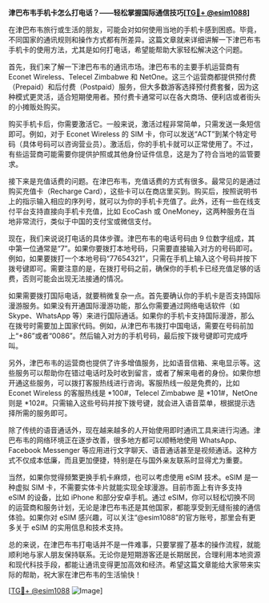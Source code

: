 **津巴布韦手机卡怎么打电话？——轻松掌握国际通信技巧[[TG💪+ @esim1088](https://t.me/s/esim1088)]**

在津巴布韦旅行或生活的朋友，可能会对如何使用当地的手机卡感到困惑。毕竟，不同国家的通讯规则和操作方式都有所差异。这篇文章就来详细讲解一下津巴布韦手机卡的使用方法，尤其是如何打电话，希望能帮助大家轻松解决这个问题。

首先，我们来了解一下津巴布韦的通讯市场。津巴布韦的主要手机运营商有 Econet Wireless、Telecel Zimbabwe 和 NetOne。这三个运营商都提供预付费（Prepaid）和后付费（Postpaid）服务，但大多数游客选择预付费套餐，因为这种模式更灵活，适合短期使用者。预付费卡通常可以在各大商场、便利店或者街头的小摊贩处购买。

购买手机卡后，你需要激活它。一般来说，激活过程非常简单，只需发送一条短信即可。例如，对于 Econet Wireless 的 SIM 卡，你可以发送“ACT”到某个特定号码（具体号码可以咨询营业员）。激活后，你的手机卡就可以正常使用了。不过，有些运营商可能需要你提供护照或其他身份证件信息，这是为了符合当地的监管要求。

接下来是充值话费的问题。在津巴布韦，充值话费的方式有很多。最常见的是通过购买充值卡（Recharge Card），这些卡可以在商店里买到。购买后，按照说明书上的指示输入相应的序列号，就可以为你的手机卡充值了。此外，还有一些在线支付平台支持直接向手机卡充值，比如 EcoCash 或 OneMoney，这两种服务在当地非常流行，类似于中国的支付宝或微信支付。

现在，我们来说说打电话的具体步骤。津巴布韦的电话号码由 9 位数字组成，其中第一位通常是“7”。如果你要拨打本地号码，只需要直接输入对方的号码即可。例如，如果要拨打一个本地号码“77654321”，只需在手机上输入这个号码并按下拨号键即可。需要注意的是，在拨打号码之前，确保你的手机卡已经充值足够的话费，否则可能会出现无法接通的情况。

如果需要拨打国际电话，就要稍微复杂一点。首先要确认你的手机卡是否支持国际漫游服务。如果没有开通国际漫游功能，那么你需要通过网络电话软件（如 Skype、WhatsApp 等）来进行国际通话。如果你的手机卡支持国际漫游，那么在拨号时需要加上国家代码。例如，从津巴布韦拨打中国电话，需要在号码前加上“+86”或者“0086”。然后输入对方的手机号码，最后按下拨号键即可完成呼叫。

另外，津巴布韦的运营商也提供了许多增值服务，比如语音信箱、来电显示等。这些服务可以帮助你在错过电话时及时收到留言，或者了解来电者的身份。如果你想开通这些服务，可以拨打客服热线进行咨询。客服热线一般是免费的，比如 Econet Wireless 的客服热线是 *100#，Telecel Zimbabwe 是 *101#，NetOne 则是 *102#。只需输入这些号码并按下拨号键，就会进入语音菜单，根据提示选择所需的服务即可。

除了传统的语音通话外，现在越来越多的人开始使用即时通讯工具来进行沟通。津巴布韦的网络环境正在逐步改善，很多地方都可以顺畅地使用 WhatsApp、Facebook Messenger 等应用进行文字聊天、语音通话甚至是视频通话。这种方式不仅成本低廉，而且更加便捷，特别是在与国外亲友联系时显得尤为重要。

当然，如果你觉得频繁更换手机卡麻烦，也可以考虑使用 eSIM 技术。eSIM 是一种虚拟 SIM 卡，不需要实体卡片就能实现全球漫游。目前市面上有许多支持 eSIM 的设备，比如 iPhone 和部分安卓手机。通过 eSIM，你可以轻松切换不同的运营商和服务计划，无论是津巴布韦还是其他国家，都能享受到无缝衔接的通信体验。如果你对 eSIM 感兴趣，可以关注“@esim1088”的官方账号，那里会有更多关于 eSIM 的实用信息和技术支持。

总的来说，在津巴布韦打电话并不是一件难事，只要掌握了基本的操作流程，就能顺利地与家人朋友保持联系。无论你是短期游客还是长期居民，合理利用本地资源和现代科技手段，都能让通讯变得更加高效和经济。希望这篇文章能给大家带来实际的帮助，祝大家在津巴布韦的生活愉快！

[[TG💪+ @esim1088](https://t.me/s/esim1088) ![Image](https://i.postimg.cc/4NQfJmqS/Snipaste-2025-05-13-00-14-12.png)]